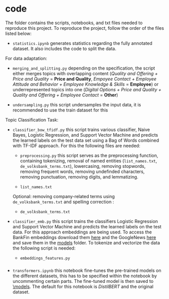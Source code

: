 # code
The folder contains the scripts, notebooks, and txt files needed to reproduce this project. 
To reproduce the project, follow the order of the files listed below:

* `statistics.ipynb` generates statistics regarding the fully annotated dataset. It also includes the code to split the data. 

For data adaptation: 
* `merging_and_splitting.py` depending on the specification, the script either merges topics with overlapping content (*Quality and Offering + Price and Quality* = **Price and Quality**, *Empoyee Contact + Employee Attitude and Behavior + Employee Knowledge & Skills* = **Employee**) or underrepresented topics into one (*Digital Options + Price and Quality + Quality and Offering + Employee Contact* = **Other**)

* `undersampling.py` this script undersamples the input data, it is recommended to use the train dataset for this

Topic Classification Task: 
* `classifier_bow_tfidf.py` this script trains various classifier, Naive Bayes, Logistic Regression, and Support Vector Machine and predicts the learned labels on the test data set using a Bag of Words combined with TF-IDF approach. For this the following files are needed:
    * `preprocessing.py` this script serves as the preprocessing function, containing tokenizing, removal of named entities (`list_names.txt`, `de_volksbank_terms.txt`), lowercasing, removing stopwords, removing frequent words, removing undefinded characters, removing punctuation, removing digits, and lemmatizing. 

   * `list_names.txt` 

    Optional: removing company-related terms using `de_volksbank_terms.txt` and spelling correction :

    * `de_volksbank_terms.txt` 

* `classifier_emb.py` this script trains the classifiers Logistic Regression and Support Vector Machine and predicts the learned labels on the test data. For this approach embeddings are being used. To access the BankFin embeddings download them [here](https://github.com/sid321axn/bank_fin_embedding) and the GoogleNews [here](https://code.google.com/archive/p/word2vec/) and save them in the [models](www.foldermodels.com) folder. To tokenize and vectorize the data the following script is needed: 

    * `embeddings_features.py`
###
* `transformers.ipynb` this notebook fine-tunes the pre-trained models on the different datasets, this has to be specified within the notebook by uncommenting certain parts. The fine-tuned model is then saved to [\models](www.foldermodels.com). The default for this notebook is *DistilBERT* and the original dataset.